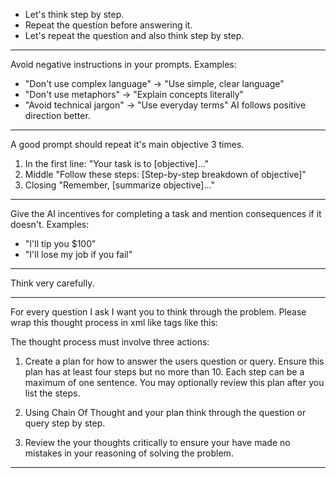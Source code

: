 - Let's think step by step.
- Repeat the question before answering it.
- Let's repeat the question and also think step by step.

---

Avoid negative instructions in your prompts.
Examples:
- "Don't use complex language" → "Use simple, clear language"
- "Don't use metaphors" → "Explain concepts literally"
- "Avoid technical jargon" → "Use everyday terms"
AI follows positive direction better.

---

A good prompt should repeat it's main objective 3 times.
1. In the first line:
"Your task is to [objective]..."
2. Middle
"Follow these steps: [Step-by-step breakdown of objective]"
3. Closing
"Remember, [summarize objective]..."

---

Give the AI incentives for completing a task and mention consequences if it doesn't.
Examples:
- "I'll tip you $100"
- "I'll lose my job if you fail"

---

Think very carefully.

---

For every question I ask I want you to think through the problem.
Please wrap this thought process in xml like tags like this:

<thinking> </thinking>

The thought process must involve three actions:

1. Create a plan for how to answer the users question or query.
Ensure this plan has at least four steps but no more than 10.
Each step can be a maximum of one sentence.
You may optionally review this plan after you list the steps.

2. Using Chain Of Thought and your plan think through the question or query step by step.

3. Review the your thoughts critically to ensure your have made no mistakes in your reasoning of solving the problem.

---
